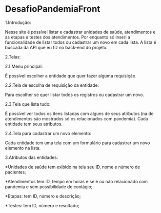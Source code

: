# DesafioPandemiaFront

1.Introdução:

  Nesse site é possível listar e cadastrar unidades de saúde, atendimentos e as etapas e testes dos atendimentos. Por enquanto só inseri a funcionalidade de listar todos ou cadastrar um novo em cada lista. A lista é buscada da API que eu fiz no back-end do projeto.

2.Telas:

2.1.Menu principal:

  É possível escolher a entidade que quer fazer alguma requisição.
  
2.2.Tela de escolha de requisição da entidade:

  Para escolher se quer listar todos os registros ou cadastrar um novo.
  
2.3.Tela que lista tudo:

  É possível ver todos os itens listadas com alguns de seus atributos (na de atendimentos são mostrados só os relacionados com pandemia). Cada entidade tem seus atributos.
  
2.4.Tela para cadastrar um novo elemento:

  Cada entidade tem uma tela com um formulário para cadastrar um novo elemento na lista.
  
3.Atributos das entidades:

 *Unidades de saúde tem exibido na tela seu ID, nome e número de pacientes;
 
 *Atendimentos tem ID, tempo em horas e se é ou não relacionado com pandemia e sem possibilidade de contágio;
 
 *Etapas: tem ID, número e descrição;
 
 *Testes: tem ID, número e resultado;
